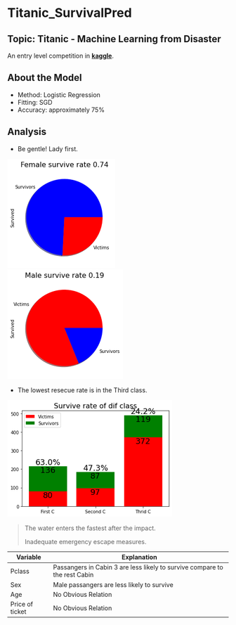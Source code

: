 # Titanic_SurvivalPred
## Topic: Titanic - Machine Learning from Disaster

An entry level competition in [**kaggle**](https://www.kaggle.com/competitions/titanic/overview).

## About the Model
- Method: Logistic Regression
- Fitting: SGD
- Accuracy: approximately 75%

## Analysis
- Be gentle! Lady first.

![alt text](https://github.com/DanielZhuGY/Titanic_SurvivalPred/blob/main/fsr.png?raw=true)
![alt text](https://github.com/DanielZhuGY/Titanic_SurvivalPred/blob/main/msr.png?raw=true)


- The lowest resecue rate is in the Third class.

![alt text](https://github.com/DanielZhuGY/Titanic_SurvivalPred/blob/main/pclss.png?raw=true)
> The water enters the fastest after the impact.
> 
> Inadequate emergency escape measures.

|Variable|Explanation|
|--------|-----------|
|Pclass|Passangers in Cabin 3 are less likely to survive compare to the rest Cabin|
|Sex|Male passangers are less likely to survive|
|Age|No Obvious Relation|
|Price of ticket|No Obvious Relation|
